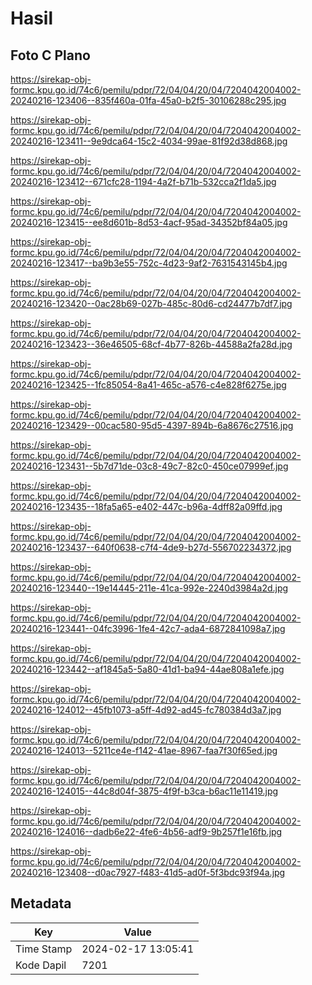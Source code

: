 # Hasil

## Foto C Plano

https://sirekap-obj-formc.kpu.go.id/74c6/pemilu/pdpr/72/04/04/20/04/7204042004002-20240216-123406--835f460a-01fa-45a0-b2f5-30106288c295.jpg

https://sirekap-obj-formc.kpu.go.id/74c6/pemilu/pdpr/72/04/04/20/04/7204042004002-20240216-123411--9e9dca64-15c2-4034-99ae-81f92d38d868.jpg

https://sirekap-obj-formc.kpu.go.id/74c6/pemilu/pdpr/72/04/04/20/04/7204042004002-20240216-123412--671cfc28-1194-4a2f-b71b-532cca2f1da5.jpg

https://sirekap-obj-formc.kpu.go.id/74c6/pemilu/pdpr/72/04/04/20/04/7204042004002-20240216-123415--ee8d601b-8d53-4acf-95ad-34352bf84a05.jpg

https://sirekap-obj-formc.kpu.go.id/74c6/pemilu/pdpr/72/04/04/20/04/7204042004002-20240216-123417--ba9b3e55-752c-4d23-9af2-7631543145b4.jpg

https://sirekap-obj-formc.kpu.go.id/74c6/pemilu/pdpr/72/04/04/20/04/7204042004002-20240216-123420--0ac28b69-027b-485c-80d6-cd24477b7df7.jpg

https://sirekap-obj-formc.kpu.go.id/74c6/pemilu/pdpr/72/04/04/20/04/7204042004002-20240216-123423--36e46505-68cf-4b77-826b-44588a2fa28d.jpg

https://sirekap-obj-formc.kpu.go.id/74c6/pemilu/pdpr/72/04/04/20/04/7204042004002-20240216-123425--1fc85054-8a41-465c-a576-c4e828f6275e.jpg

https://sirekap-obj-formc.kpu.go.id/74c6/pemilu/pdpr/72/04/04/20/04/7204042004002-20240216-123429--00cac580-95d5-4397-894b-6a8676c27516.jpg

https://sirekap-obj-formc.kpu.go.id/74c6/pemilu/pdpr/72/04/04/20/04/7204042004002-20240216-123431--5b7d71de-03c8-49c7-82c0-450ce07999ef.jpg

https://sirekap-obj-formc.kpu.go.id/74c6/pemilu/pdpr/72/04/04/20/04/7204042004002-20240216-123435--18fa5a65-e402-447c-b96a-4dff82a09ffd.jpg

https://sirekap-obj-formc.kpu.go.id/74c6/pemilu/pdpr/72/04/04/20/04/7204042004002-20240216-123437--640f0638-c7f4-4de9-b27d-556702234372.jpg

https://sirekap-obj-formc.kpu.go.id/74c6/pemilu/pdpr/72/04/04/20/04/7204042004002-20240216-123440--19e14445-211e-41ca-992e-2240d3984a2d.jpg

https://sirekap-obj-formc.kpu.go.id/74c6/pemilu/pdpr/72/04/04/20/04/7204042004002-20240216-123441--04fc3996-1fe4-42c7-ada4-6872841098a7.jpg

https://sirekap-obj-formc.kpu.go.id/74c6/pemilu/pdpr/72/04/04/20/04/7204042004002-20240216-123442--af1845a5-5a80-41d1-ba94-44ae808a1efe.jpg

https://sirekap-obj-formc.kpu.go.id/74c6/pemilu/pdpr/72/04/04/20/04/7204042004002-20240216-124012--45fb1073-a5ff-4d92-ad45-fc780384d3a7.jpg

https://sirekap-obj-formc.kpu.go.id/74c6/pemilu/pdpr/72/04/04/20/04/7204042004002-20240216-124013--5211ce4e-f142-41ae-8967-faa7f30f65ed.jpg

https://sirekap-obj-formc.kpu.go.id/74c6/pemilu/pdpr/72/04/04/20/04/7204042004002-20240216-124015--44c8d04f-3875-4f9f-b3ca-b6ac11e11419.jpg

https://sirekap-obj-formc.kpu.go.id/74c6/pemilu/pdpr/72/04/04/20/04/7204042004002-20240216-124016--dadb6e22-4fe6-4b56-adf9-9b257f1e16fb.jpg

https://sirekap-obj-formc.kpu.go.id/74c6/pemilu/pdpr/72/04/04/20/04/7204042004002-20240216-123408--d0ac7927-f483-41d5-ad0f-5f3bdc93f94a.jpg


## Metadata

| Key        | Value               |
| ---------- | ------------------- |
| Time Stamp | 2024-02-17 13:05:41 |
| Kode Dapil | 7201                |



